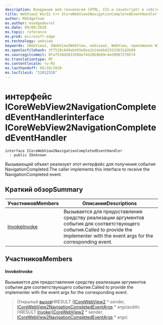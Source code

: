 ```yaml
---
description: Внедрение веб-технологий (HTML, CSS и JavaScript) в собственные приложения с помощью элемента управления Microsoft Edge WebView2
title: WebView2 Win32 C++ ICoreWebView2NavigationCompletedEventHandler
author: MSEdgeTeam
ms.author: msedgedevrel
ms.date: 09/09/2020
ms.topic: reference
ms.prod: microsoft-edge
ms.technology: webview
keywords: IWebView2, IWebView2WebView, webview2, WebView, приложения Win32, Win32, EDGE, ICoreWebView2, ICoreWebView2Controller, управление браузером, EDGE HTML, ICoreWebView2NavigationCompletedEventHandler
ms.openlocfilehash: 3ff529c649eb455e8ea1b14ebbd25533631d2b99
ms.sourcegitcommit: 0faf538d5033508af4320b9b89c4ed99872f0574
ms.translationtype: MT
ms.contentlocale: ru-RU
ms.lasthandoff: 09/10/2020
ms.locfileid: "11012528"
---
```

# <span data-ttu-id="9287f-104">интерфейс ICoreWebView2NavigationCompletedEventHandler</span><span class="sxs-lookup"><span data-stu-id="9287f-104">interface ICoreWebView2NavigationCompletedEventHandler</span></span> 

```
interface ICoreWebView2NavigationCompletedEventHandler
  : public IUnknown
```

<span data-ttu-id="9287f-105">Вызывающий объект реализует этот интерфейс для получения события NavigationCompleted.</span><span class="sxs-lookup"><span data-stu-id="9287f-105">The caller implements this interface to receive the NavigationCompleted event.</span></span>

## <span data-ttu-id="9287f-106">Краткий обзор</span><span class="sxs-lookup"><span data-stu-id="9287f-106">Summary</span></span>

 <span data-ttu-id="9287f-107">Участников</span><span class="sxs-lookup"><span data-stu-id="9287f-107">Members</span></span>                        | <span data-ttu-id="9287f-108">Описания</span><span class="sxs-lookup"><span data-stu-id="9287f-108">Descriptions</span></span>
--------------------------------|---------------------------------------------
[<span data-ttu-id="9287f-109">Invoke</span><span class="sxs-lookup"><span data-stu-id="9287f-109">Invoke</span></span>](#invoke) | <span data-ttu-id="9287f-110">Вызывается для предоставления средству реализации аргументов события для соответствующего события.</span><span class="sxs-lookup"><span data-stu-id="9287f-110">Called to provide the implementer with the event args for the corresponding event.</span></span>

## <span data-ttu-id="9287f-111">Участников</span><span class="sxs-lookup"><span data-stu-id="9287f-111">Members</span></span>

#### <span data-ttu-id="9287f-112">Invoke</span><span class="sxs-lookup"><span data-stu-id="9287f-112">Invoke</span></span> 

<span data-ttu-id="9287f-113">Вызывается для предоставления средству реализации аргументов события для соответствующего события.</span><span class="sxs-lookup"><span data-stu-id="9287f-113">Called to provide the implementer with the event args for the corresponding event.</span></span>

> <span data-ttu-id="9287f-114">Открытый [вызов](#invoke)HRESULT ([ICoreWebView2](icorewebview2.md) \* sender, [ICoreWebView2NavigationCompletedEventArgs](icorewebview2navigationcompletedeventargs.md) \* args)</span><span class="sxs-lookup"><span data-stu-id="9287f-114">public HRESULT [Invoke](#invoke)([ICoreWebView2](icorewebview2.md) \* sender, [ICoreWebView2NavigationCompletedEventArgs](icorewebview2navigationcompletedeventargs.md) \* args)</span></span>


